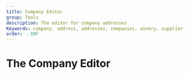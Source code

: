 ```yaml
---
title: Company Editor
group: Tools
description: The editor for company addresses
Keywords: company, address, addresses, companies, winery, supplier
order: -.INF
---
```


# The Company Editor



